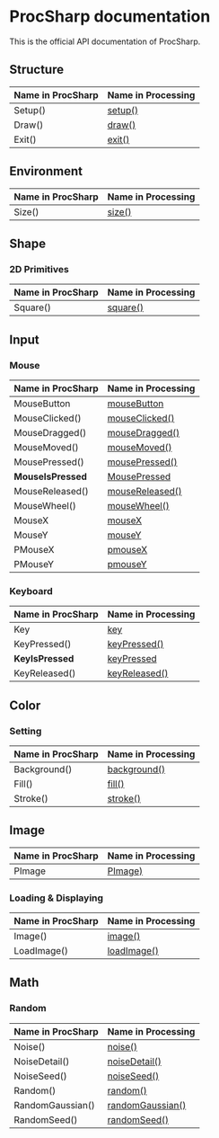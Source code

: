 # ProcSharp documentation

This is the official API documentation of ProcSharp.

## Structure
| Name in ProcSharp    | Name in Processing          |
| ------------- |-------------|
| Setup()    | [setup()](https://processing.org/reference/setup_.html) |
| Draw()      | [draw()](https://processing.org/reference/draw_.html)      |
| Exit() | [exit()](https://processing.org/reference/exit_.html)      |

## Environment
| Name in ProcSharp    | Name in Processing          |
| ------------- |-------------|
| Size()    | [size()](https://processing.org/reference/size_.html) |

## Shape
### 2D Primitives
| Name in ProcSharp    | Name in Processing          |
| ------------- |-------------|
| Square()    | [square()](https://processing.org/reference/square_.html) |

## Input
### Mouse
| Name in ProcSharp    | Name in Processing          |
| ------------- |-------------|
| MouseButton    | [mouseButton](https://processing.org/reference/mouseButton.html) |
| MouseClicked()      | [mouseClicked()](https://processing.org/reference/mouseClicked_.html)      |
| MouseDragged() | [mouseDragged()](https://processing.org/reference/mouseDragged_.html)      |
| MouseMoved()   | [mouseMoved()](https://processing.org/reference/mouseMoved_.html) |
| MousePressed() | [mousePressed()](https://processing.org/reference/mousePressed_.html)      |
| **MouseIsPressed**   | [MousePressed](https://processing.org/reference/mousePressed.html) |
| MouseReleased()      | [mouseReleased()](https://processing.org/reference/mouseReleased_.html)      |
| MouseWheel() | [mouseWheel()](https://processing.org/reference/mouseWheel_.html)      |
| MouseX | [mouseX](https://processing.org/reference/mouseX.html)      |
| MouseY  | [mouseY](https://processing.org/reference/mouseY.html) |
| PMouseX      | [pmouseX](https://processing.org/reference/pmouseX.html)      |
| PMouseY | [pmouseY](https://processing.org/reference/pmouseY.html)      |

### Keyboard
| Name in ProcSharp    | Name in Processing          |
| ------------- |-------------|
| Key   | [key](https://processing.org/reference/key.html) |
| KeyPressed()      | [keyPressed()](https://processing.org/reference/keyPressed_.html)      |
| **KeyIsPressed** | [keyPressed](https://processing.org/reference/keyPressed.html)      |
| KeyReleased()   | [keyReleased()](https://processing.org/reference/keyReleased_.html) |

## Color
### Setting
| Name in ProcSharp    | Name in Processing          |
| ------------- |-------------|
| Background()   | [background()](https://processing.org/reference/background_.html) |
| Fill()   | [fill()](https://processing.org/reference/fill_.html) |
| Stroke()   | [stroke()](https://processing.org/reference/stroke_.html) |

## Image

| Name in ProcSharp    | Name in Processing          |
| ------------- |-------------|
| PImage   | [PImage)](https://processing.org/reference/PImage.html) |

### Loading & Displaying
| Name in ProcSharp    | Name in Processing          |
| ------------- |-------------|
| Image()   | [image()](https://processing.org/reference/image_.html) |
| LoadImage()   | [loadImage()](https://processing.org/reference/loadImage_.html) |

## Math
### Random
| Name in ProcSharp    | Name in Processing          |
| ------------- |-------------|
| Noise() | [noise()](https://processing.org/reference/noise_.html) |
| NoiseDetail()      | [noiseDetail()](hhttps://processing.org/reference/noiseDetail_.html)      |
| NoiseSeed() | [noiseSeed()](https://processing.org/reference/noiseSeed_.html)      |
| Random()   | [random()](https://processing.org/reference/random_.html) |
| RandomGaussian() | [randomGaussian()](https://processing.org/reference/randomGaussian_.html)      |
| RandomSeed()   | [randomSeed()](https://processing.org/reference/randomSeed_.html) |